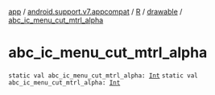 [app](../../../index.md) / [android.support.v7.appcompat](../../index.md) / [R](../index.md) / [drawable](index.md) / [abc_ic_menu_cut_mtrl_alpha](./abc_ic_menu_cut_mtrl_alpha.md)

# abc_ic_menu_cut_mtrl_alpha

`static val abc_ic_menu_cut_mtrl_alpha: `[`Int`](https://kotlinlang.org/api/latest/jvm/stdlib/kotlin/-int/index.html)
`static val abc_ic_menu_cut_mtrl_alpha: `[`Int`](https://kotlinlang.org/api/latest/jvm/stdlib/kotlin/-int/index.html)
